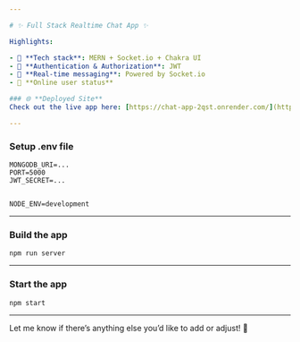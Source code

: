 ```yaml
---

# ✨ Full Stack Realtime Chat App ✨

Highlights:

- 🌟 **Tech stack**: MERN + Socket.io + Chakra UI  
- 🎃 **Authentication & Authorization**: JWT  
- 👾 **Real-time messaging**: Powered by Socket.io  
- 🚀 **Online user status**   

### 🌐 **Deployed Site**  
Check out the live app here: [https://chat-app-2qst.onrender.com/](https://chat-app-2qst.onrender.com/)

---
```


### Setup .env file

```env
MONGODB_URI=...
PORT=5000
JWT_SECRET=...


NODE_ENV=development
```

---

### Build the app

```shell
npm run server
```

---

### Start the app

```shell
npm start
```

--- 

Let me know if there’s anything else you’d like to add or adjust! 🚀